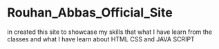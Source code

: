 # Rouhan_Abbas_Official_Site
in created this site to showcase my skills that what I have learn from the classes and what I have learn about HTML CSS and JAVA SCRIPT
